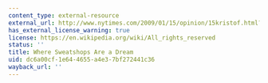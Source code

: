 ```yaml
---
content_type: external-resource
external_url: http://www.nytimes.com/2009/01/15/opinion/15kristof.html?_r=0
has_external_license_warning: true
license: https://en.wikipedia.org/wiki/All_rights_reserved
status: ''
title: Where Sweatshops Are a Dream
uid: dc6a00cf-1e64-4655-a4e3-7bf272441c36
wayback_url: ''
---
```

